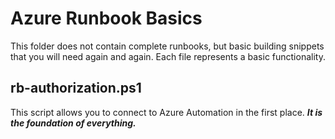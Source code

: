 # Azure Runbook Basics
This folder does not contain complete runbooks, but basic building snippets that you will need again and again. Each file represents a basic functionality.

## rb-authorization.ps1
This script allows you to connect to Azure Automation in the first place. ***It is the foundation of everything.***